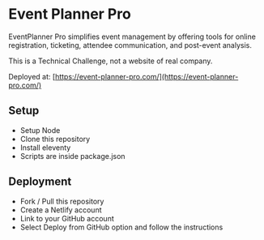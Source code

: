 # Event Planner Pro

EventPlanner Pro simplifies event management by offering tools for online registration, ticketing, attendee communication, and post-event analysis.

This is a Technical Challenge, not a website of real company.

Deployed at: [https://event-planner-pro.com/](https://event-planner-pro.com/)

## Setup

- Setup Node
- Clone this repository
- Install eleventy
- Scripts are inside package.json

## Deployment

- Fork / Pull this repository
- Create a Netlify account
- Link to your GitHub account
- Select Deploy from GitHub option and follow the instructions